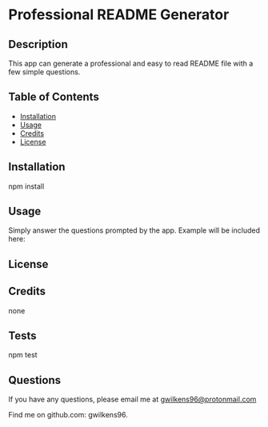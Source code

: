 # Professional README Generator
  
  
  ## Description

  This app can generate a professional and easy to read README file with a few simple questions.

  ## Table of Contents

- [Installation](#installation)
- [Usage](#usage)
- [Credits](#credits)
- [License](#license)

## Installation

npm install

## Usage

Simply answer the questions prompted by the app. Example will be included here:

## License

 

## Credits

none

## Tests

npm test

## Questions

If you have any questions, please email me at gwilkens96@protonmail.com

Find me on github.com: gwilkens96.
